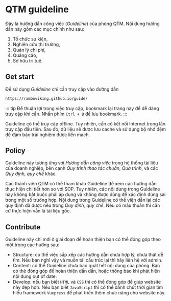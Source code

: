 # QTM guideline

Đây là hướng dẫn công việc (*Guideline*) của phòng QTM. Nội dung hướng dẫn này gồm các mục chính như sau:
1. Tổ chức sự kiện,
2. Nghiên cứu thị trường,
3. Quản lý chi phí,
4. Quảng cáo,
5. Sở hữu trí tuệ.


## Get start
Để sử dụng *Guideline* chỉ cần truy cập vào đường dẫn  
``` html
https://ramboviking.github.io/guide/
```
::: tip
Để thuận lợi trong việc truy cập, bookmark lại trang này để dễ dàng truy cập khi cần. Nhấn phím `Ctrl + D` để lưu bookmark.
:::

Guideline có thể truy cập offline. Tuy nhiên, cần có kết nối Internet trong lần truy cập đầu tiên. Sau đó, dữ liệu sẽ được lưu cache và sử dụng bộ nhớ đệm để đảm bảo trải nghiệm được liền mạch.

## Policy
Guideline này tương ứng với *Hướng dẫn công việc* trong hệ thống tài liệu của doanh nghiệp, bên cạnh *Quy trình thao tác chuẩn*, *Quá trình*, và các *Quy định, quy chế* khác. 

Các thành viên QTM có thể tham khảo Guideline để xem các hướng dẫn thực hiện chi tiết hơn so với SOP. Tuy nhiên, các nội dung trong Guideline này không bắt buộc phải áp dụng và không được dùng để xác định đúng sai trong một số trường hợp.
Nội dung trong Guideline có thể viện dẫn lại các quy định đã được nêu trong *Quy định, quy chế*. Nếu có mâu thuẫn thì căn cứ thực hiện vẫn là tài liệu gốc.

## Contribute
Guideline này chỉ mới ở giai đoạn <Badge text="beta"/> để hoàn thiện bạn có thể đóng góp theo một trong các hướng sau:
* Structure: có thể việc sắp xếp các hướng dẫn chưa hợp lý, chưa thật dễ tìm. Nếu bạn nghĩ vậy và muốn tái cấu trúc lại thì hãy liên hệ với admin.
* Content: có thể Guideline chưa bao quát hết nội dung của phòng. Bạn có thẻ đóng góp để hoàn thiện dần dần, hoặc thông báo khi phát hiện nội dung out of date.
* Develop: nếu bạn biết `HTML` và `CSS` thì có thể đóng góp để giúp website này đẹp hơn. Nếu bạn biết `JavaScript` thì có thể dành chút thời gian tìm hiểu framework `Vuepress` để phát triển thêm chức năng cho website này.
